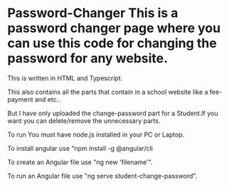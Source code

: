 # Password-Changer This is a password changer page where you can use this code for changing the password for any website.

This is written in HTML and Typescript.

This also contains all the parts that contain in a school website like a fee-payment and etc..

But I have only uploaded the change-password part for a Student.If you want you can delete/remove the unnecessary parts.

To run You must have node.js installed in your PC or Laptop.

To install angular use "npm install -g @angular/cli

To create an Angular file use "ng new 'filename'".

To run an Angular file use "ng serve student-change-password".
